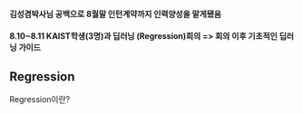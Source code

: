 #### 김성겸박사님 공백으로 8월말 인턴계약까지 인력양성을 맡게됐음

#### 8.10~8.11 KAIST학생(3명)과 딥러닝 (Regression)회의 => 회의 이후 기초적인 딥러닝 가이드

## Regression
Regression이란?




